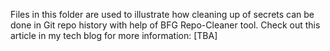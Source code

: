 Files in this folder are used to illustrate how cleaning up of secrets can be done in Git repo history with help of BFG Repo-Cleaner tool.
Check out this article in my tech blog for more information: [TBA]
